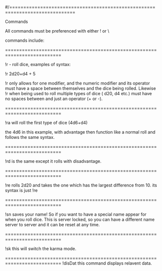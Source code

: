 #/=============================================================================

Commands

All commands must be preferenced with either ! or \

commands include:					  

==========================================================================

!r - roll dice,  examples of syntax:

!r 2d20+d4 + 5

!r only allows for one modifier, and the numeric modifier and its operator must have a space between themselves and the dice being rolled.
Likewise !r when being used to roll multiple types of dice
(
d20, d4 etc.) must have no spaces between and just an operator (+ or -).

==========================================================================

!ra will roll the first type of dice (4d6+d4) 

the 4d6 in this example, with advantage then function like a normal roll and follows the same syntax.

==========================================================================

!rd is the same except it rolls with disadvantage.

==========================================================================

!re rolls 2d20 and takes the one which has the largest difference from 10. its syntax is just !re

==========================================================================

!sn saves your name! So if you want to have a special name appear for when you roll dice.
This is server locked, so you can have a different name server to server and it can be reset at any time.

==========================================================================

!sk this will switch the karma mode.

==========================================================================
!disDat this command displays relavent data.

